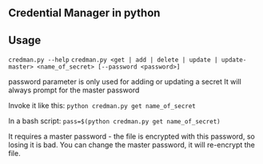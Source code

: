 ## Credential Manager in python

## Usage

`credman.py --help`
`credman.py <get | add | delete | update | update-master> <name_of_secret> [--password <password>]`

password parameter is only used for adding or updating a secret
It will always prompt for the master password 

Invoke it like this: `python credman.py get name_of_secret`

In a bash script: `pass=$(python credman.py get name_of_secret)`

It requires a master password - the file is encrypted with this password, so losing it is bad.
You can change the master password, it will re-encrypt the file.

